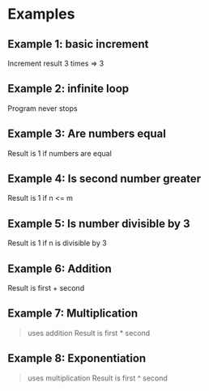 # Examples

## Example 1: basic increment

Increment result 3 times => 3

## Example 2: infinite loop

Program never stops

## Example 3: Are numbers equal

Result is 1 if numbers are equal

## Example 4: Is second number greater

Result is 1 if n <= m

## Example 5: Is number divisible by 3

Result is 1 if n is divisible by 3

## Example 6: Addition

Result is first + second

## Example 7: Multiplication

> uses addition
Result is first * second

## Example 8: Exponentiation

> uses multiplication
Result is first ^ second
